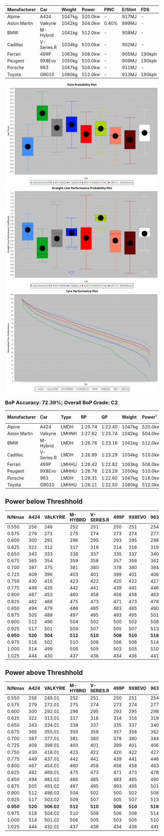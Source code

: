 | Manufacturer | Car        | Weight | Power   | PINC    | E/Stint | FDS     |
|:-|:-|:-|:-|:-|:-|:-|
| Alpine       | A424       | 1047kg | 520.0kw |    -    | 917MJ   |    -    |
| Aston Martin | Valkyrie   | 1042kg | 504.0kw | 0.40%   | 899MJ   |    -    |
| BMW          | M-Hybrid   | 1041kg | 512.0kw |    -    | 908MJ   |    -    |
| Cadillac     | V-Series.R | 1034kg | 510.0kw |    -    | 902MJ   |    -    |
| Ferrari      | 499P       | 1063kg | 508.0kw |    -    | 905MJ   | 190kph  |
| Peugeot      | 9X8Evo     | 1050kg | 510.0kw |    -    | 909MJ   | 190kph  |
| Porsche      | 963        | 1047kg | 516.0kw |    -    | 911MJ   |    -    |
| Toyota       | GR010      | 1080kg | 512.0kw |    -    | 913MJ   | 190kph  |

![PACECHART](./IMG/CUSTOM.png)
![STRAIGHTLINEPERFORMANCECHART](./IMG/CUSTOM_sp.png)
![TYREPERFORMANCECHART](./IMG/CUSTOM_tw.png)

### BoP Accuracy: 72.39%; Overall BoP Grade: C2
| Manufacturer | Car        | Type  | RP      | QP      | Weight | Power¹  | Threshhold | PINC    | Power²   | E/Stint | AVG Vmax  | FDS     | RDLC | L/Stint | BOP-Grade | Model Accuracy | Model Points | Match% | SimDiff |
|:-|:-|:-|:-|:-|:-|:-|:-|:-|:-|:-|:-|:-|:-|:-|:-|:-|:-|:-|:-|
| Alpine       | A424       | LMDH  | 1:25.74 | 1:22.40 | 1047kg | 520.0kw | 210.0kph   |    -    | 520.00kw |  917MJ  | 278.40kph |    -    | 1.01 | 43      | -Ω1       | 97.47%         | 1810         | 49.26% | +0.62   |
| Aston Martin | Valkyrie   | LMHNH | 1:27.62 | 1:23.74 | 1042kg | 504.0kw | 250.0kph   | 0.40%   | 506.00kw |  899MJ  | 268.04kph |    -    | 1.03 | 43      | +Ω1       | 100.00%        | 466          | 26.77% | #       |
| BMW          | M-Hybrid   | LMDH  | 1:26.76 | 1:23.16 | 1041kg | 512.0kw | 210.0kph   |    -    | 512.00kw |  908MJ  | 273.54kph |    -    | 1.03 | 43      | +A2       | 100.00%        | 3339         | 94.20% | +0.32   |
| Cadillac     | V-Series.R | LMDH  | 1:26.99 | 1:23.29 | 1034kg | 510.0kw | 210.0kph   |    -    | 510.00kw |  902MJ  | 274.37kph |    -    | 1.03 | 43      | +C2       | 99.00%         | 6039         | 71.75% | +0.14   |
| Ferrari      | 499P       | LMHHU | 1:26.42 | 1:22.82 | 1063kg | 508.0kw | 210.0kph   |    -    | 508.00kw |  905MJ  | 271.90kph | 190kph  | 1.04 | 43      | -A2       | 99.56%         | 7418         | 91.24% | +0.23   |
| Peugeot      | 9X8Evo     | LMHHU | 1:26.76 | 1:23.29 | 1050kg | 510.0kw | 210.0kph   |    -    | 510.00kw |  909MJ  | 281.75kph | 190kph  | 1.00 | 43      | +A2       | 100.00%        | 1889         | 92.72% | +0.33   |
| Porsche      | 963        | LMDH  | 1:26.31 | 1:22.60 | 1047kg | 516.0kw | 210.0kph   |    -    | 516.00kw |  911MJ  | 272.17kph |    -    | 1.02 | 43      | -B2       | 100.00%        | 14574        | 80.41% | -0.09   |
| Toyota       | GR010      | LMHHU | 1:26.11 | 1:22.50 | 1080kg | 512.0kw | 210.0kph   |    -    | 512.00kw |  913MJ  | 269.20kph | 190kph  | 1.03 | 43      | -C2       | 97.78%         | 5323         | 72.75% | +0.26   |

## Power below Threshhold
| N/Nmax    | A424    | VALKYRIE | M-HYBRID | V-SERIES.R | 499P    | 9X8EVO  | 963     | GR010   |
|:-|:-|:-|:-|:-|:-|:-|:-|:-|
|  0.550    |  256    |  248     |  252     |  251       |  250    |  251    |  254    |  252    |
|  0.575    |  279    |  271     |  275     |  274       |  273    |  274    |  277    |  275    |
|  0.600    |  300    |  291     |  296     |  295       |  293    |  295    |  298    |  296    |
|  0.625    |  322    |  312     |  317     |  316       |  314    |  316    |  319    |  317    |
|  0.650    |  343    |  333     |  338     |  337       |  335    |  337    |  340    |  338    |
|  0.675    |  365    |  354     |  359     |  358       |  357    |  358    |  362    |  359    |
|  0.700    |  387    |  375     |  381     |  380       |  378    |  380    |  384    |  381    |
|  0.725    |  409    |  396     |  403     |  401       |  399    |  401    |  406    |  403    |
|  0.750    |  430    |  416     |  423     |  422       |  420    |  422    |  427    |  423    |
|  0.775    |  449    |  435     |  442     |  441       |  439    |  441    |  446    |  442    |
|  0.800    |  467    |  453     |  460     |  458       |  456    |  458    |  463    |  460    |
|  0.825    |  482    |  468     |  475     |  473       |  471    |  473    |  478    |  475    |
|  0.850    |  494    |  479     |  486     |  485       |  483    |  485    |  490    |  486    |
|  0.875    |  505    |  489     |  497     |  495       |  493    |  495    |  501    |  497    |
|  0.900    |  512    |  496     |  504     |  502       |  500    |  502    |  508    |  504    |
|  0.925    |  517    |  501     |  509     |  507       |  505    |  507    |  513    |  509    |
| **0.950** | **520** | **504**  | **512**  | **510**    | **508** | **510** | **516** | **512** |
|  0.975    |  518    |  502     |  510     |  508       |  506    |  508    |  514    |  510    |
|  1.000    |  514    |  499     |  506     |  505       |  503    |  505    |  510    |  506    |
|  1.025    |  444    |  430     |  437     |  436       |  434    |  436    |  441    |  437    |

## Power above Threshhold
| N/Nmax    | A424    | VALKYRIE   | M-HYBRID | V-SERIES.R | 499P    | 9X8EVO  | 963     | GR010   |
|:-|:-|:-|:-|:-|:-|:-|:-|:-|
|  0.550    |  256    |  249.01    |  252     |  251       |  250    |  251    |  254    |  252    |
|  0.575    |  279    |  272.01    |  275     |  274       |  273    |  274    |  277    |  275    |
|  0.600    |  300    |  292.01    |  296     |  295       |  293    |  295    |  298    |  296    |
|  0.625    |  322    |  313.01    |  317     |  316       |  314    |  316    |  319    |  317    |
|  0.650    |  343    |  334.01    |  338     |  337       |  335    |  337    |  340    |  338    |
|  0.675    |  365    |  355.01    |  359     |  358       |  357    |  358    |  362    |  359    |
|  0.700    |  387    |  377.01    |  381     |  380       |  378    |  380    |  384    |  381    |
|  0.725    |  409    |  398.01    |  403     |  401       |  399    |  401    |  406    |  403    |
|  0.750    |  430    |  418.01    |  423     |  422       |  420    |  422    |  427    |  423    |
|  0.775    |  449    |  437.01    |  442     |  441       |  439    |  441    |  446    |  442    |
|  0.800    |  467    |  454.01    |  460     |  458       |  456    |  458    |  463    |  460    |
|  0.825    |  482    |  469.01    |  475     |  473       |  471    |  473    |  478    |  475    |
|  0.850    |  494    |  481.02    |  486     |  485       |  483    |  485    |  490    |  486    |
|  0.875    |  505    |  491.02    |  497     |  495       |  493    |  495    |  501    |  497    |
|  0.900    |  512    |  498.02    |  504     |  502       |  500    |  502    |  508    |  504    |
|  0.925    |  517    |  503.02    |  509     |  507       |  505    |  507    |  513    |  509    |
| **0.950** | **520** | **506.02** | **512**  | **510**    | **508** | **510** | **516** | **512** |
|  0.975    |  518    |  504.02    |  510     |  508       |  506    |  508    |  514    |  510    |
|  1.000    |  514    |  501.02    |  506     |  505       |  503    |  505    |  510    |  506    |
|  1.025    |  444    |  432.01    |  437     |  436       |  434    |  436    |  441    |  437    |
